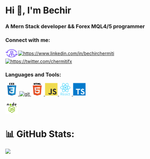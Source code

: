 <h1 align="left">Hi 👋, I'm Bechir </h1>
<h3 align="left">A Mern Stack developer && Forex MQL4/5 programmer</h3>
<h3 align="left">Connect with me:</h3>
<p align="left">


<a href="https://bechirchermiti.netlify.app/" target="blank"><img align="center" src="favicon.png" alt="https://bechirchermiti.netlify.app/" height="30" width="40" /></a><a href="https://linkedin.com/in/https://www.linkedin.com/in/bechirchermiti" target="blank"><img align="center" src="https://raw.githubusercontent.com/rahuldkjain/github-profile-readme-generator/master/src/images/icons/Social/linked-in-alt.svg" alt="https://www.linkedin.com/in/bechirchermiti" height="30" width="40" /></a><a href="https://twitter.com/https://twitter.com/chermitibechir" target="blank"><img align="center" src="https://raw.githubusercontent.com/rahuldkjain/github-profile-readme-generator/master/src/images/icons/Social/twitter.svg" alt="https://twitter.com/chermitifx" height="30" width="40" /></a>


</p>
<h3 align="left">Languages and Tools:</h3>
<p align="left"> 
<a href="https://www.w3schools.com/css/" target="_blank" rel="noreferrer"> <img src="https://raw.githubusercontent.com/devicons/devicon/master/icons/css3/css3-original-wordmark.svg" alt="css3" width="40" height="40"/> </a> <a href="https://git-scm.com/" target="_blank" rel="noreferrer"> <img src="https://www.vectorlogo.zone/logos/git-scm/git-scm-icon.svg" alt="git" width="40" height="40"/> </a> <a href="https://www.w3.org/html/" target="_blank" rel="noreferrer"> <img src="https://raw.githubusercontent.com/devicons/devicon/master/icons/html5/html5-original-wordmark.svg" alt="html5" width="40" height="40"/> </a> <a href="https://developer.mozilla.org/en-US/docs/Web/JavaScript" target="_blank" rel="noreferrer"> <img src="https://raw.githubusercontent.com/devicons/devicon/master/icons/javascript/javascript-original.svg" alt="javascript" width="40" height="40"/> </a> <a href="https://reactjs.org/" target="_blank" rel="noreferrer"> <img src="https://raw.githubusercontent.com/devicons/devicon/master/icons/react/react-original-wordmark.svg" alt="react" width="40" height="40"/> </a> <a href="https://www.typescriptlang.org/" target="_blank" rel="noreferrer"> <img src="https://raw.githubusercontent.com/devicons/devicon/master/icons/typescript/typescript-original.svg" alt="typescript" width="40" height="40"/> </a> </p><a href="https://www.typescriptlang.org/" target="_blank" rel="noreferrer"> <img src="./Capture1212.JPG" alt="Node JS" width="40" height="40" /> </a> </p>

<div align="left">

# 📊 GitHub Stats:
![](https://github-readme-stats.vercel.app/api?username=chermitifx&theme=react&hide_border=false&include_all_commits=false&count_private=false)<br/>

</div>



















